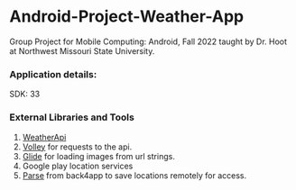 # Android-Project-Weather-App

Group Project for Mobile Computing: Android, Fall 2022 taught by Dr. Hoot at Northwest Missouri State University.

### Application details:

SDK: 33

### External Libraries and Tools

1. [WeatherApi](https://www.weatherapi.com/docs/)
2. [Volley](https://google.github.io/volley/) for requests to the api.
3. [Glide](https://github.com/bumptech/glide) for loading images from url strings.
4. Google play location services
5. [Parse](https://www.back4app.com/) from back4app to save locations remotely for access.
